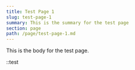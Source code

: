 ```yaml
---
title: Test Page 1
slug: test-page-1
summary: This is the summary for the test page
section: page
path: /page/test-page-1.md
---
```


This is the body for the test page.

::test
